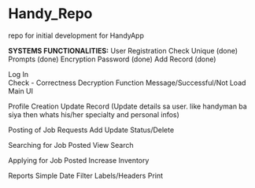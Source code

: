 # Handy_Repo
repo for initial development for HandyApp

**SYSTEMS FUNCTIONALITIES:**
User Registration
  Check Unique (done)
	Prompts (done)
	Encryption Password (done)
	Add Record (done)

Log In	
	Check - Correctness
	Decryption Function
	Message/Successful/Not
	Load Main UI

Profile Creation
  Update Record (Update details sa user. like handyman ba siya then whats his/her specialty and personal infos)
  
Posting of Job Requests
	Add
	Update
	Status/Delete
       
Searching for Job Posted
	View
	Search
       
Applying for Job Posted
      Increase Inventory

Reports
  Simple
	Date Filter
	Labels/Headers
	Print
